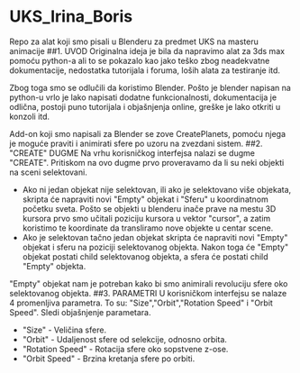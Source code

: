 # UKS_Irina_Boris
Repo za alat koji smo pisali u Blenderu za predmet UKS na masteru animacije
##1. UVOD
Originalna ideja je bila da napravimo alat za 3ds max pomoću python-a ali to se pokazalo kao jako teško zbog
neadekvatne dokumentacije, nedostatka tutorijala i foruma, loših alata za testiranje itd.

Zbog toga smo se odlučili da koristimo Blender. Pošto je blender napisan na python-u vrlo je lako napisati dodatne funkcionalnosti,
dokumentacija je odlična, postoji puno tutorijala i objašnjenja online, greške je lako otkriti u konzoli itd.

Add-on koji smo napisali za Blender se zove CreatePlanets, pomoću njega je moguće praviti i animirati sfere po uzoru na zvezdani sistem.
##2. "CREATE" DUGME
Na vrhu korisničkog interfejsa nalazi se dugme "CREATE". Pritiskom na ovo dugme prvo proveravamo da li su neki objekti na sceni selektovani. 
- Ako ni jedan objekat nije selektovan, ili ako je selektovano više objekata, skripta će napraviti novi "Empty" objekat i "Sferu" u koordinatnom početku sveta. Pošto se objekti u blenderu inače prave na mestu 3D kursora prvo smo učitali poziciju kursora u vektor "cursor", a zatim koristimo te koordinate da transliramo nove objekte u centar scene.
- Ako je selektovan tačno jedan objekat skripta će napraviti novi "Empty" objekat i sferu na poziciji selektovanog objekta.
Nakon toga će "Empty" objekat postati child selektovanog objekta, a sfera će postati child "Empty" objekta.

"Empty" objekat nam je potreban kako bi smo animirali revoluciju sfere oko selektovanog objekta.
##3. PARAMETRI
U korisničkom interfejsu se nalaze 4 promenljiva parametra. To su: "Size","Orbit","Rotation Speed" i "Orbit Speed".
Sledi objašnjenje parametara.
- "Size" - Veličina sfere.
- "Orbit" - Udaljenost sfere od selekcije, odnosno orbita.
- "Rotation Speed" - Rotacija sfere oko sopstvene z-ose.
- "Orbit Speed" - Brzina kretanja sfere po orbiti.
